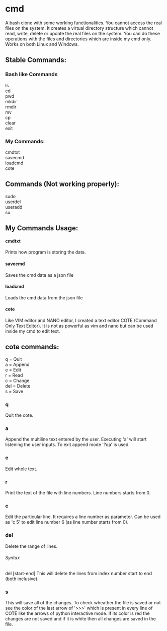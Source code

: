 # cmd
A bash clone with some working functionalities. You cannot access the real files on the system. It creates a virtual directory structure which cannot read, write, delete or update the real files on the system. You can do these operations with the files and directories which are inside my cmd only.  
Works on both Linux and Windows.

## Stable Commands:
### Bash like Commands
ls  
cd  
pwd  
mkdir  
rmdir  
mv  
cp  
clear  
exit
### My Commands:
cmdtxt  
savecmd  
loadcmd  
cote

## Commands (Not working properly):
sudo  
userdel  
useradd  
su  

## My Commands Usage:
#### cmdtxt
Prints how program is storing the data.
#### savecmd
Saves the cmd data as a json file
#### loadcmd
Loads the cmd data from the json file
#### cote
Like VIM editor and NANO editor, I created a text editor COTE (Command Only Text Editor).
It is not as powerful as vim and nano but can be used inside my cmd to edit text.
## cote commands:
q = Quit  
a = Append  
e = Edit  
r = Read  
c = Change  
del = Delete  
s = Save
### q
Quit the cote.
### a
Append the multiline text entered by the user.
Executing 'a' will start listening the user inputs.
To exit append mode '?qa' is used.
### e
Edit whole text.
### r
Print the text of the file with line numbers. Line numbers starts from 0.
### c
Edit the particular line. It requires a line number as parameter.
Can be used as 'c 5' to edit line number 6 (as line number starts from 0).
### del
Delete the range of lines.
###### Syntax
del [start-end] 
This will delete the lines from index number start to end (both inclusive).
### s
This will save all of the changes. To check wheather the file is saved or not see the color of the last arrow of '>>>' which is present in every line of COTE like the arrows of python interactive mode. If its color is red the changes are not saved and if it is white then all changes are saved  in the file.
